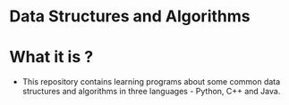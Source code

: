 # Data Structures and Algorithms 

# What it is ?
- This repository contains learning programs about some common data structures and 
  algorithms in three languages - Python, C++ and Java.  

